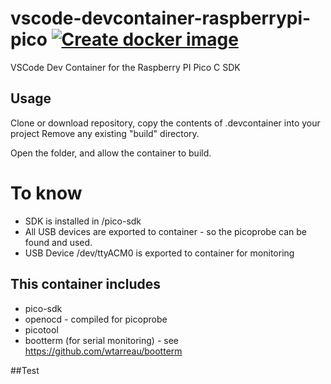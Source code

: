 # vscode-devcontainer-raspberrypi-pico [![Create docker image](https://github.com/mwinters-stuff/vscode-devcontainer-raspberrypi-pico/actions/workflows/build-image.yml/badge.svg)](https://github.com/mwinters-stuff/vscode-devcontainer-raspberrypi-pico/actions/workflows/build-image.yml)
VSCode Dev Container for the Raspberry PI Pico C SDK

## Usage

Clone or download repository, copy the contents of .devcontainer into your project
Remove any existing "build" directory.

Open the folder, and allow the container to build.

# To know
* SDK is installed in /pico-sdk
* All USB devices are exported to container - so the picoprobe can be found and used.
* USB Device /dev/ttyACM0 is exported to container for monitoring

## This container includes
* pico-sdk
* openocd - compiled for picoprobe
* picotool
* bootterm (for serial monitoring) - see https://github.com/wtarreau/bootterm

##Test
